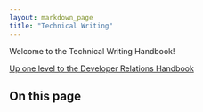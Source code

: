 ```yaml
---
layout: markdown_page
title: "Technical Writing"
---
```


Welcome to the Technical Writing Handbook!  

[Up one level to the Developer Relations Handbook](/handbook/marketing/developer-relations/)

## On this page
